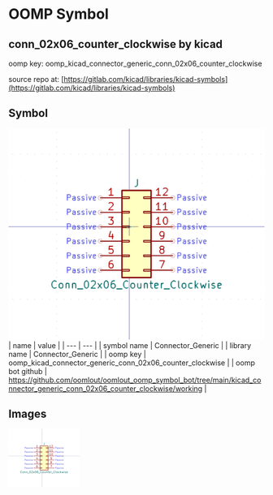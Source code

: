 # OOMP Symbol  
## conn_02x06_counter_clockwise  by kicad  
  
oomp key: oomp_kicad_connector_generic_conn_02x06_counter_clockwise  
  
source repo at: [https://gitlab.com/kicad/libraries/kicad-symbols](https://gitlab.com/kicad/libraries/kicad-symbols)  
## Symbol  
  
[![working.png](working_600.png)](working.png)  
| name | value | 
| --- | --- | 
| symbol name | Connector_Generic | 
| library name | Connector_Generic | 
| oomp key | oomp_kicad_connector_generic_conn_02x06_counter_clockwise | 
| oomp bot github | https://github.com/oomlout/oomlout_oomp_symbol_bot/tree/main/kicad_connector_generic_conn_02x06_counter_clockwise/working | 
## Images  
  
[![working.png](working_140.png)](working.png)  
